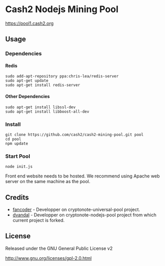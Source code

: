 Cash2 Nodejs Mining Pool
========================

https://pool1.cash2.org

## Usage

### Dependencies

#### Redis
`sudo add-apt-repository ppa:chris-lea/redis-server`  
`sudo apt-get update`  
`sudo apt-get install redis-server`  

#### Other Dependencies
`sudo apt-get install libssl-dev`  
`sudo apt-get install libboost-all-dev`

### Install
`git clone https://github.com/cash2/cash2-mining-pool.git pool`  
`cd pool`  
`npm update`

### Start Pool
`node init.js`

Front end website needs to be hosted. We recommend using Apache web server on the same machine as the pool.

Credits
---------

* [fancoder](//github.com/fancoder) - Developper on cryptonote-universal-pool project.
* [dvandal](//github.com/dvandal) - Developper on cryptonote-nodejs-pool project from which current project is forked.

License
-------
Released under the GNU General Public License v2

http://www.gnu.org/licenses/gpl-2.0.html
